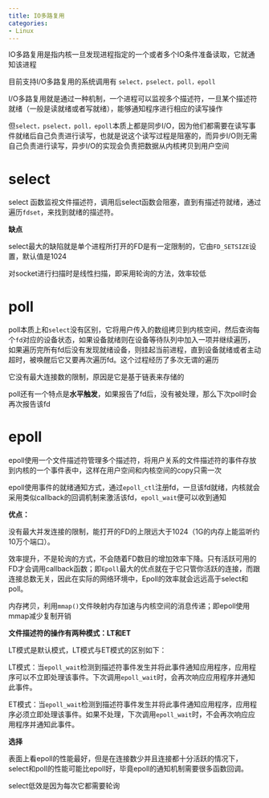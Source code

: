 ```yaml
---
title: IO多路复用
categories: 
- Linux
---
```


IO多路复用是指内核一旦发现进程指定的一个或者多个IO条件准备读取，它就通知该进程

目前支持I/O多路复用的系统调用有 `select，pselect，poll，epoll`

I/O多路复用就是通过一种机制，一个进程可以监视多个描述符，一旦某个描述符就绪（一般是读就绪或者写就绪），能够通知程序进行相应的读写操作

但`select，pselect，poll，epoll`本质上都是同步I/O，因为他们都需要在读写事件就绪后自己负责进行读写，也就是说这个读写过程是阻塞的，而异步I/O则无需自己负责进行读写，异步I/O的实现会负责把数据从内核拷贝到用户空间

# select

select 函数监视文件描述符，调用后select函数会阻塞，直到有描述符就绪，通过遍历`fdset`，来找到就绪的描述符。

**缺点**

select最大的缺陷就是单个进程所打开的FD是有一定限制的，它由`FD_SETSIZE`设置，默认值是1024

对socket进行扫描时是线性扫描，即采用轮询的方法，效率较低

# poll

poll本质上和`select`没有区别，它将用户传入的数组拷贝到内核空间，然后查询每个`fd`对应的设备状态，如果设备就绪则在设备等待队列中加入一项并继续遍历，如果遍历完所有fd后没有发现就绪设备，则挂起当前进程，直到设备就绪或者主动超时，被唤醒后它又要再次遍历fd。这个过程经历了多次无谓的遍历

它没有最大连接数的限制，原因是它是基于链表来存储的

poll还有一个特点是**水平触发**，如果报告了fd后，没有被处理，那么下次poll时会再次报告该fd

# epoll

epoll使用一个文件描述符管理多个描述符，将用户关系的文件描述符的事件存放到内核的一个事件表中，这样在用户空间和内核空间的copy只需一次

epoll使用事件的就绪通知方式，通过`epoll_ctl`注册fd，一旦该fd就绪，内核就会采用类似callback的回调机制来激活该fd，`epoll_wait`便可以收到通知

**优点：**

没有最大并发连接的限制，能打开的FD的上限远大于1024（1G的内存上能监听约10万个端口）。

效率提升，不是轮询的方式，不会随着FD数目的增加效率下降。只有活跃可用的FD才会调用callback函数；即`Epoll`最大的优点就在于它只管你活跃的连接，而跟连接总数无关，因此在实际的网络环境中，Epoll的效率就会远远高于select和poll。

内存拷贝，利用`mmap()`文件映射内存加速与内核空间的消息传递；即epoll使用mmap减少复制开销

**文件描述符的操作有两种模式：LT和ET**

LT模式是默认模式，LT模式与ET模式的区别如下：

LT模式：当`epoll_wait`检测到描述符事件发生并将此事件通知应用程序，应用程序可以不立即处理该事件。下次调用`epoll_wait`时，会再次响应应用程序并通知此事件。

ET模式：当`epoll_wait`检测到描述符事件发生并将此事件通知应用程序，应用程序必须立即处理该事件。如果不处理，下次调用`epoll_wait`时，不会再次响应应用程序并通知此事件。

**选择**

表面上看epoll的性能最好，但是在连接数少并且连接都十分活跃的情况下，select和poll的性能可能比epoll好，毕竟epoll的通知机制需要很多函数回调。

select低效是因为每次它都需要轮询